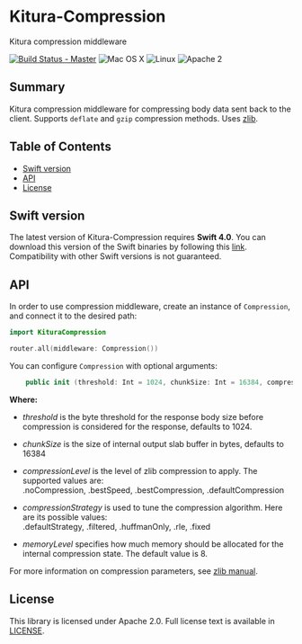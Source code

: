# Kitura-Compression
Kitura compression middleware

[![Build Status - Master](https://travis-ci.org/IBM-Swift/Kitura.svg?branch=master)](https://travis-ci.org/IBM-Swift/Kitura-Compression)
![Mac OS X](https://img.shields.io/badge/os-Mac%20OS%20X-green.svg?style=flat)
![Linux](https://img.shields.io/badge/os-linux-green.svg?style=flat)
![Apache 2](https://img.shields.io/badge/license-Apache2-blue.svg?style=flat)

## Summary
Kitura compression middleware for compressing body data sent back to the client. Supports `deflate` and `gzip` compression methods. Uses [zlib](http://zlib.net/).


## Table of Contents
* [Swift version](#swift-version)
* [API](#api)
* [License](#license)

## Swift version
The latest version of Kitura-Compression requires **Swift 4.0**. You can download this version of the Swift binaries by following this [link](https://swift.org/download/). Compatibility with other Swift versions is not guaranteed.


## API
In order to use compression middleware, create an instance of `Compression`, and connect it to the desired path:

```swift
import KituraCompression

router.all(middleware: Compression())
```
You can configure `Compression` with optional arguments:
```swift
    public init (threshold: Int = 1024, chunkSize: Int = 16384, compressionLevel: CompressionLevel = CompressionLevel.defaultCompression, compressionStrategy: CompressionStrategy = CompressionStrategy.defaultStrategy, memoryLevel: Int32 = 8)
```
**Where:**
   - *threshold* is the byte threshold for the response body size before compression is considered for the response, defaults to 1024.

   - *chunkSize* is the size of internal output slab buffer in bytes, defaults to 16384

   - *compressionLevel* is the level of zlib compression to apply. The supported values are:  
   .noCompression, .bestSpeed, .bestCompression, .defaultCompression

   - *compressionStrategy* is used to tune the compression algorithm. Here are its possible values:  
   .defaultStrategy, .filtered, .huffmanOnly, .rle, .fixed
   - *memoryLevel* specifies how much memory should be allocated
   for the internal compression state. The default value is 8.

For more information on compression parameters, see  [zlib manual](http://www.zlib.net/manual.html).



## License
This library is licensed under Apache 2.0. Full license text is available in [LICENSE](LICENSE.txt).
